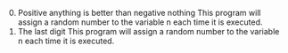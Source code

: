 0. Positive anything is better than negative nothing
This program will assign a random number to the variable n each time it is executed.
1. The last digit
This program will assign a random number to the variable n each time it is executed.
